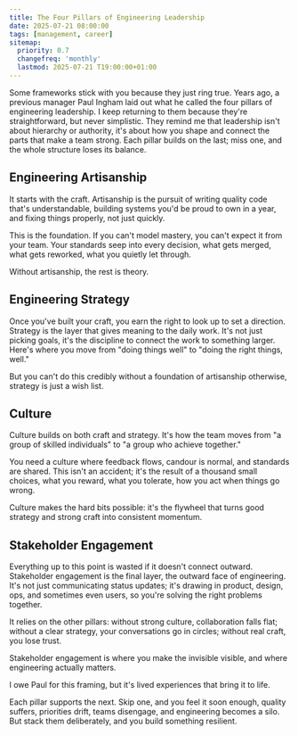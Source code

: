 ```yaml
---
title: The Four Pillars of Engineering Leadership
date: 2025-07-21 08:00:00
tags: [management, career]
sitemap:
  priority: 0.7
  changefreq: 'monthly'
  lastmod: 2025-07-21 T19:00:00+01:00
---
```


Some frameworks stick with you because they just ring true. Years ago, a previous manager Paul Ingham laid out what he called the four pillars of engineering leadership. I keep returning to them because they're straightforward, but never simplistic. They remind me that leadership isn't about hierarchy or authority, it's about how you shape and connect the parts that make a team strong. Each pillar builds on the last; miss one, and the whole structure loses its balance.

## Engineering Artisanship

It starts with the craft. Artisanship is the pursuit of writing quality code that's understandable, building systems you'd be proud to own in a year, and fixing things properly, not just quickly.

This is the foundation. If you can't model mastery, you can't expect it from your team. Your standards seep into every decision, what gets merged, what gets reworked, what you quietly let through.

Without artisanship, the rest is theory.

## Engineering Strategy

Once you've built your craft, you earn the right to look up to set a direction. Strategy is the layer that gives meaning to the daily work. It's not just picking goals, it's the discipline to connect the work to something larger.
Here's where you move from "doing things well" to "doing the right things, well."

But you can't do this credibly without a foundation of artisanship otherwise, strategy is just a wish list.

## Culture

Culture builds on both craft and strategy. It's how the team moves from "a group of skilled individuals" to "a group who achieve together." 

You need a culture where feedback flows, candour is normal, and standards are shared.
This isn't an accident; it's the result of a thousand small choices, what you reward, what you tolerate, how you act when things go wrong.

Culture makes the hard bits possible: it's the flywheel that turns good strategy and strong craft into consistent momentum.

## Stakeholder Engagement

Everything up to this point is wasted if it doesn't connect outward. Stakeholder engagement is the final layer, the outward face of engineering. It's not just communicating status updates; it's drawing in product, design, ops, and sometimes even users, so you're solving the right problems together.

It relies on the other pillars: without strong culture, collaboration falls flat; without a clear strategy, your conversations go in circles; without real craft, you lose trust.

Stakeholder engagement is where you make the invisible visible, and where engineering actually matters.

I owe Paul for this framing, but it's lived experiences that bring it to life.

Each pillar supports the next. Skip one, and you feel it soon enough, quality suffers, priorities drift, teams disengage, and engineering becomes a silo. But stack them deliberately, and you build something resilient.
